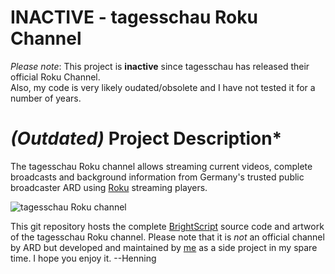 **INACTIVE** - tagesschau Roku Channel 
==================================

*Please note*: This project is **inactive** since tagesschau has released their official Roku Channel.  
Also, my code is very likely oudated/obsolete and I have not tested it for a number of years.

# *(Outdated)* Project Description*
The tagesschau Roku channel allows streaming current videos, complete broadcasts and background information from Germany's trusted public broadcaster ARD using [Roku](http://www.roku.com) streaming players.

![tagesschau Roku channel](https://raw.githubusercontent.com/henningSaul/tagesschau-on-roku/master/channelstore-artwork/screenshots/AktuelleVideos.jpg)

This git repository hosts the complete [BrightScript](http://sdkdocs.roku.com/display/sdkdoc/BrightScript+Language+Reference) source code and artwork of the tagesschau Roku channel. Please note that it is *not* an official channel by ARD but developed and maintained by [me](https://github.com/henningSaul) as a side project in my spare time. I hope you enjoy it. --Henning


